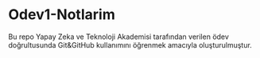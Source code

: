 # Odev1-Notlarim
Bu repo Yapay Zeka ve Teknoloji Akademisi tarafından verilen ödev doğrultusunda Git&GitHub kullanımını öğrenmek amacıyla oluşturulmuştur.
